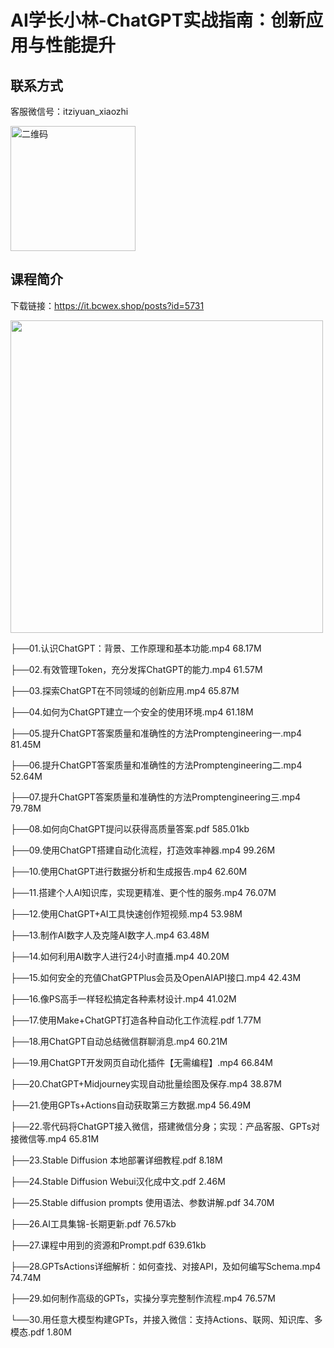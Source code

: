 # AI学长小林-ChatGPT实战指南：创新应用与性能提升

## 联系方式

客服微信号：itziyuan_xiaozhi

<img src="https://ziyuanyun.oss-cn-guangzhou.aliyuncs.com/common/20240614073449/666b82192834a.jpg" width="200" height="200" alt="二维码">

## 课程简介

下载链接：https://it.bcwex.shop/posts?id=5731

<img src="https://ziyuanyun.oss-cn-guangzhou.aliyuncs.com/yun/20241201164522/674c22224c3af.jpg" width="500" alt="">

  

 ├──01.认识ChatGPT：背景、工作原理和基本功能.mp4 68.17M

 ├──02.有效管理Token，充分发挥ChatGPT的能力.mp4 61.57M

 ├──03.探索ChatGPT在不同领域的创新应用.mp4 65.87M

 ├──04.如何为ChatGPT建立一个安全的使用环境.mp4 61.18M

 ├──05.提升ChatGPT答案质量和准确性的方法Promptengineering一.mp4 81.45M

 ├──06.提升ChatGPT答案质量和准确性的方法Promptengineering二.mp4 52.64M

 ├──07.提升ChatGPT答案质量和准确性的方法Promptengineering三.mp4 79.78M

 ├──08.如何向ChatGPT提问以获得高质量答案.pdf 585.01kb

 ├──09.使用ChatGPT搭建自动化流程，打造效率神器.mp4 99.26M

 ├──10.使用ChatGPT进行数据分析和生成报告.mp4 62.60M

 ├──11.搭建个人Al知识库，实现更精准、更个性的服务.mp4 76.07M

 ├──12.使用ChatGPT+AI工具快速创作短视频.mp4 53.98M

 ├──13.制作AI数字人及克隆AI数字人.mp4 63.48M

 ├──14.如何利用Al数字人进行24小时直播.mp4 40.20M

 ├──15.如何安全的充値ChatGPTPlus会员及OpenAIAPI接口.mp4 42.43M

 ├──16.像PS高手一样轻松搞定各种素材设计.mp4 41.02M

 ├──17.使用Make+ChatGPT打造各种自动化工作流程.pdf 1.77M

 ├──18.用ChatGPT自动总结微信群聊消息.mp4 60.21M

 ├──19.用ChatGPT开发网页自动化插件【无需编程】.mp4 66.84M

 ├──20.ChatGPT+Midjourney实现自动批量绘图及保存.mp4 38.87M

 ├──21.使用GPTs+Actions自动获取第三方数据.mp4 56.49M

 ├──22.零代码将ChatGPT接入微信，搭建微信分身；实现：产品客服、GPTs对接微信等.mp4 65.81M

 ├──23.Stable Diffusion 本地部署详细教程.pdf 8.18M

 ├──24.Stable Diffusion Webui汉化成中文.pdf 2.46M

 ├──25.Stable diffusion prompts 使用语法、参数讲解.pdf 34.70M

 ├──26.AI工具集锦-长期更新.pdf 76.57kb

 ├──27.课程中用到的资源和Prompt.pdf 639.61kb

 ├──28.GPTsActions详细解析：如何查找、对接API，及如何编写Schema.mp4 74.74M

 ├──29.如何制作高级的GPTs，实操分享完整制作流程.mp4 76.57M

 └──30.用任意大模型构建GPTs，并接入微信：支持Actions、联网、知识库、多模态.pdf 1.80M

  